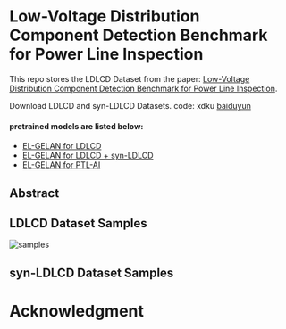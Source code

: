 # Low-Voltage Distribution Component Detection Benchmark for Power Line Inspection


This repo stores the LDLCD Dataset from the paper: [Low-Voltage Distribution Component Detection
Benchmark for Power Line Inspection]().

<!-- This repo stores the PTL-AI Furnas Dataset from the paper: [PTL-AI Furnas Dataset: A Public Dataset for Fault Detection in Power Transmission Lines Using Aerial Images](http://sibgrapi.sid.inpe.br/col/sid.inpe.br/sibgrapi/2022/09.22.22.53/doc/oliveira-33_inpe.pdf). -->




Download LDLCD and syn-LDLCD Datasets. code: xdku [baiduyun](https://pan.baidu.com/s/1KXV7SBJf7T5l3L7YYjjfAw?pwd=xdku)


#### pretrained models are listed below:

- [EL-GELAN for LDLCD]()
- [EL-GELAN for LDLCD + syn-LDLCD]()
- [EL-GELAN for PTL-AI]()




## Abstract


<!--## Datasets Statistics

![statistics](imgs/statistics.png) -->

## LDLCD Dataset Samples

![samples](imgs/samples.png)

## syn-LDLCD Dataset Samples


# Acknowledgment
	


